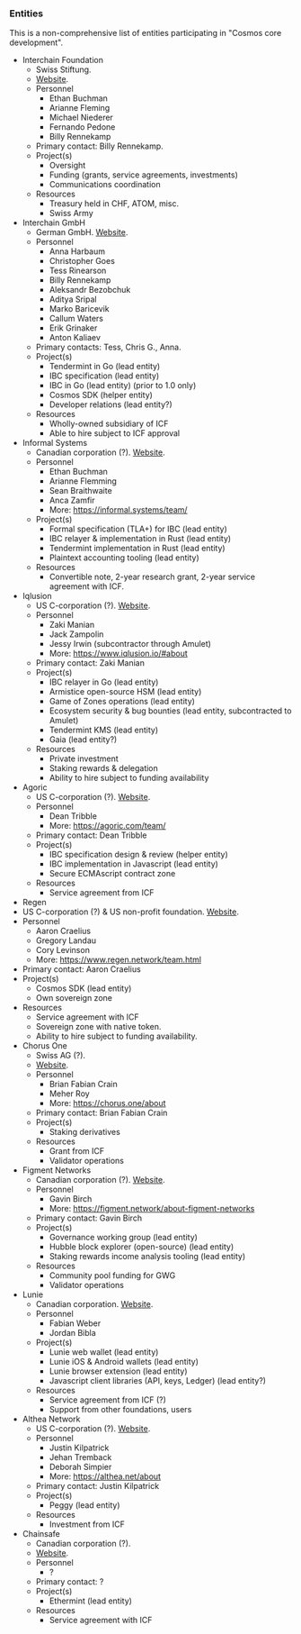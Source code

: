 ### Entities

This is a non-comprehensive list of entities participating in "Cosmos core development".

- Interchain Foundation
  - Swiss Stiftung.
  - [Website](https://interchain.io/).
  - Personnel
    - Ethan Buchman
    - Arianne Fleming
    - Michael Niederer
    - Fernando Pedone
    - Billy Rennekamp
  - Primary contact: Billy Rennekamp.
  - Project(s)
    - Oversight
    - Funding (grants, service agreements, investments)
    - Communications coordination
  - Resources
    - Treasury held in CHF, ATOM, misc.
    - Swiss Army
- Interchain GmbH
  - German GmbH. [Website](https://interchain.berlin).
  - Personnel
    - Anna Harbaum
    - Christopher Goes
    - Tess Rinearson
    - Billy Rennekamp
    - Aleksandr Bezobchuk
    - Aditya Sripal
    - Marko Baricevik
    - Callum Waters
    - Erik Grinaker
    - Anton Kaliaev
  - Primary contacts: Tess, Chris G., Anna.
  - Project(s)
    - Tendermint in Go (lead entity)
    - IBC specification (lead entity)
    - IBC in Go (lead entity) (prior to 1.0 only)
    - Cosmos SDK (helper entity)
    - Developer relations (lead entity?)
  - Resources
    - Wholly-owned subsidiary of ICF
    - Able to hire subject to ICF approval
- Informal Systems
  - Canadian corporation (?). [Website](https://informal.systems).
  - Personnel
    - Ethan Buchman
    - Arianne Flemming
    - Sean Braithwaite
    - Anca Zamfir
    - More: https://informal.systems/team/
  - Project(s)
    - Formal specification (TLA+) for IBC (lead entity)
    - IBC relayer & implementation in Rust (lead entity)
    - Tendermint implementation in Rust (lead entity)
    - Plaintext accounting tooling (lead entity)
  - Resources
    - Convertible note, 2-year research grant, 2-year service agreement with ICF.
- Iqlusion
  - US C-corporation (?). [Website](https://iqlusion.io).
  - Personnel
    - Zaki Manian
    - Jack Zampolin
    - Jessy Irwin (subcontractor through Amulet)
    - More: https://www.iqlusion.io/#about
  - Primary contact: Zaki Manian
  - Project(s)
    - IBC relayer in Go (lead entity)
    - Armistice open-source HSM (lead entity)
    - Game of Zones operations (lead entity)
    - Ecosystem security & bug bounties (lead entity, subcontracted to Amulet)
    - Tendermint KMS (lead entity)
    - Gaia (lead entity?)
  - Resources
    - Private investment
    - Staking rewards & delegation
    - Ability to hire subject to funding availability
- Agoric
  - US C-corporation (?). [Website](https://agoric.com/).
  - Personnel
    - Dean Tribble
    - More: https://agoric.com/team/
  - Primary contact: Dean Tribble
  - Project(s)
    - IBC specification design & review (helper entity)
    - IBC implementation in Javascript (lead entity)
    - Secure ECMAscript contract zone
  - Resources
    - Service agreement from ICF
-  Regen
  - US C-corporation (?) & US non-profit foundation. [Website](https://regen.network).
  - Personnel
    - Aaron Craelius
    - Gregory Landau
    - Cory Levinson
    - More: https://www.regen.network/team.html
  - Primary contact: Aaron Craelius
  - Project(s)
    - Cosmos SDK (lead entity)
    - Own sovereign zone
  - Resources
    - Service agreement with ICF
    - Sovereign zone with native token.
    - Ability to hire subject to funding availability.
- Chorus One
  - Swiss AG (?).
  - [Website](https://chorus.one).
  - Personnel
    - Brian Fabian Crain
    - Meher Roy
    - More: https://chorus.one/about
  - Primary contact: Brian Fabian Crain
  - Project(s)
    - Staking derivatives
  - Resources
    - Grant from ICF
    - Validator operations
- Figment Networks
  - Canadian corporation (?).  [Website](https://figment.network/).
  - Personnel
    - Gavin Birch
    - More: https://figment.network/about-figment-networks
  - Primary contact: Gavin Birch
  - Project(s)
    - Governance working group (lead entity)
    - Hubble block explorer (open-source) (lead entity)
    - Staking rewards income analysis tooling (lead entity)
  - Resources
    - Community pool funding for GWG
    - Validator operations
- Lunie
  - Canadian corporation. [Website](https://lunie.io).
  - Personnel
    - Fabian Weber
    - Jordan Bibla
  - Project(s)
    - Lunie web wallet (lead entity)
    - Lunie iOS & Android wallets (lead entity)
    - Lunie browser extension (lead entity)
    - Javascript client libraries (API, keys, Ledger) (lead entity?)
  - Resources
    - Service agreement from ICF (?)
    - Support from other foundations, users
- Althea Network
  - US C-corporation (?). [Website](https://althea.net/).
  - Personnel
    - Justin Kilpatrick
    - Jehan Tremback
    - Deborah Simpier
    - More: https://althea.net/about
  - Primary contact: Justin Kilpatrick
  - Project(s)
    - Peggy (lead entity)
  - Resources
    - Investment from ICF
- Chainsafe
  - Canadian corporation (?).
  - [Website](https://chainsafe.io/#about).
  - Personnel
    - ?
  - Primary contact: ?
  - Project(s)
    - Ethermint (lead entity)
  - Resources
    - Service agreement with ICF
